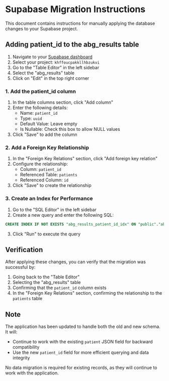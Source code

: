 # Supabase Migration Instructions

This document contains instructions for manually applying the database changes to your Supabase project.

## Adding patient_id to the abg_results table

1. Navigate to your [Supabase dashboard](https://app.supabase.com)
2. Select your project: `khffoucpakkllhbzukvi`
3. Go to the "Table Editor" in the left sidebar
4. Select the "abg_results" table
5. Click on "Edit" in the top right corner

### 1. Add the patient_id column

1. In the table columns section, click "Add column"
2. Enter the following details:
   - Name: `patient_id`
   - Type: `uuid`
   - Default Value: Leave empty
   - Is Nullable: Check this box to allow NULL values
3. Click "Save" to add the column

### 2. Add a Foreign Key Relationship

1. In the "Foreign Key Relations" section, click "Add foreign key relation"
2. Configure the relationship:
   - Column: `patient_id`
   - Referenced Table: `patients`
   - Referenced Column: `id`
3. Click "Save" to create the relationship

### 3. Create an Index for Performance

1. Go to the "SQL Editor" in the left sidebar
2. Create a new query and enter the following SQL:

```sql
CREATE INDEX IF NOT EXISTS "abg_results_patient_id_idx" ON "public"."abg_results" ("patient_id");
```

3. Click "Run" to execute the query

## Verification

After applying these changes, you can verify that the migration was successful by:

1. Going back to the "Table Editor"
2. Selecting the "abg_results" table
3. Confirming that the `patient_id` column exists
4. In the "Foreign Key Relations" section, confirming the relationship to the `patients` table

## Note

The application has been updated to handle both the old and new schema. It will:
- Continue to work with the existing `patient` JSON field for backward compatibility
- Use the new `patient_id` field for more efficient querying and data integrity

No data migration is required for existing records, as they will continue to work with the application. 